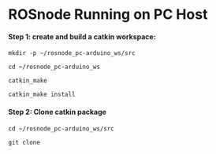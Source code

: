 # ROSnode Running on PC Host
#### Step 1: create and build a catkin workspace:
```
mkdir -p ~/rosnode_pc-arduino_ws/src
```
```
cd ~/rosnode_pc-arduino_ws
```
```
catkin_make
```
```
catkin_make install
```
#### Step 2: Clone catkin package
```
cd ~/rosnode_pc-arduino_ws/src
```
```
git clone
```


